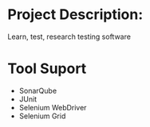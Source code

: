# Project Description:
Learn, test, research testing software
# Tool Suport
- SonarQube
- JUnit
- Selenium WebDriver
- Selenium Grid
